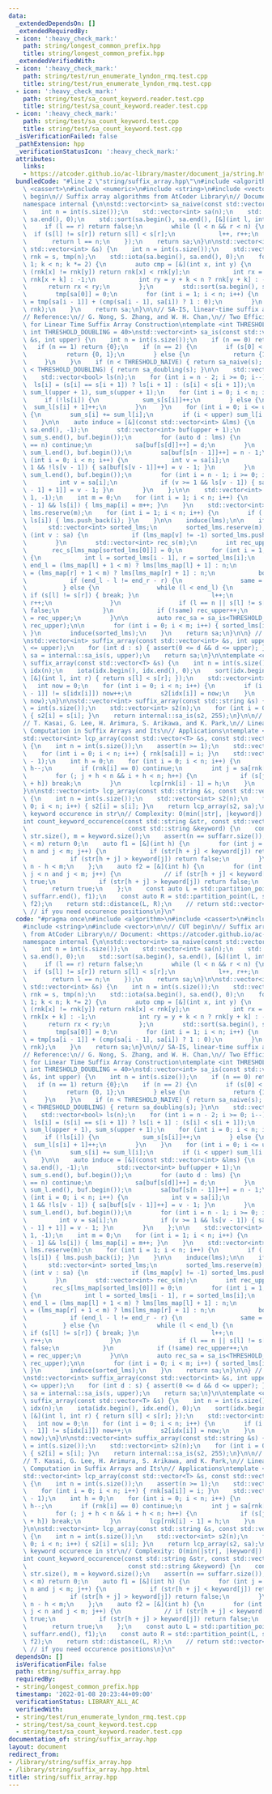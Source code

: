 ```yaml
---
data:
  _extendedDependsOn: []
  _extendedRequiredBy:
  - icon: ':heavy_check_mark:'
    path: string/longest_common_prefix.hpp
    title: string/longest_common_prefix.hpp
  _extendedVerifiedWith:
  - icon: ':heavy_check_mark:'
    path: string/test/run_enumerate_lyndon_rmq.test.cpp
    title: string/test/run_enumerate_lyndon_rmq.test.cpp
  - icon: ':heavy_check_mark:'
    path: string/test/sa_count_keyword.reader.test.cpp
    title: string/test/sa_count_keyword.reader.test.cpp
  - icon: ':heavy_check_mark:'
    path: string/test/sa_count_keyword.test.cpp
    title: string/test/sa_count_keyword.test.cpp
  _isVerificationFailed: false
  _pathExtension: hpp
  _verificationStatusIcon: ':heavy_check_mark:'
  attributes:
    links:
    - https://atcoder.github.io/ac-library/master/document_ja/string.html>
  bundledCode: "#line 2 \"string/suffix_array.hpp\"\n#include <algorithm>\n#include\
    \ <cassert>\n#include <numeric>\n#include <string>\n#include <vector>\n\n// CUT\
    \ begin\n// Suffix array algorithms from AtCoder Library\n// Document: <https://atcoder.github.io/ac-library/master/document_ja/string.html>\n\
    namespace internal {\n\nstd::vector<int> sa_naive(const std::vector<int> &s) {\n\
    \    int n = int(s.size());\n    std::vector<int> sa(n);\n    std::iota(sa.begin(),\
    \ sa.end(), 0);\n    std::sort(sa.begin(), sa.end(), [&](int l, int r) {\n   \
    \     if (l == r) return false;\n        while (l < n && r < n) {\n          \
    \  if (s[l] != s[r]) return s[l] < s[r];\n            l++, r++;\n        }\n \
    \       return l == n;\n    });\n    return sa;\n}\n\nstd::vector<int> sa_doubling(const\
    \ std::vector<int> &s) {\n    int n = int(s.size());\n    std::vector<int> sa(n),\
    \ rnk = s, tmp(n);\n    std::iota(sa.begin(), sa.end(), 0);\n    for (int k =\
    \ 1; k < n; k *= 2) {\n        auto cmp = [&](int x, int y) {\n            if\
    \ (rnk[x] != rnk[y]) return rnk[x] < rnk[y];\n            int rx = x + k < n ?\
    \ rnk[x + k] : -1;\n            int ry = y + k < n ? rnk[y + k] : -1;\n      \
    \      return rx < ry;\n        };\n        std::sort(sa.begin(), sa.end(), cmp);\n\
    \        tmp[sa[0]] = 0;\n        for (int i = 1; i < n; i++) {\n            tmp[sa[i]]\
    \ = tmp[sa[i - 1]] + (cmp(sa[i - 1], sa[i]) ? 1 : 0);\n        }\n        std::swap(tmp,\
    \ rnk);\n    }\n    return sa;\n}\n\n// SA-IS, linear-time suffix array construction\n\
    // Reference:\n// G. Nong, S. Zhang, and W. H. Chan,\n// Two Efficient Algorithms\
    \ for Linear Time Suffix Array Construction\ntemplate <int THRESHOLD_NAIVE = 10,\
    \ int THRESHOLD_DOUBLING = 40>\nstd::vector<int> sa_is(const std::vector<int>\
    \ &s, int upper) {\n    int n = int(s.size());\n    if (n == 0) return {};\n \
    \   if (n == 1) return {0};\n    if (n == 2) {\n        if (s[0] < s[1]) {\n \
    \           return {0, 1};\n        } else {\n            return {1, 0};\n   \
    \     }\n    }\n    if (n < THRESHOLD_NAIVE) { return sa_naive(s); }\n    if (n\
    \ < THRESHOLD_DOUBLING) { return sa_doubling(s); }\n\n    std::vector<int> sa(n);\n\
    \    std::vector<bool> ls(n);\n    for (int i = n - 2; i >= 0; i--) {\n      \
    \  ls[i] = (s[i] == s[i + 1]) ? ls[i + 1] : (s[i] < s[i + 1]);\n    }\n    std::vector<int>\
    \ sum_l(upper + 1), sum_s(upper + 1);\n    for (int i = 0; i < n; i++) {\n   \
    \     if (!ls[i]) {\n            sum_s[s[i]]++;\n        } else {\n          \
    \  sum_l[s[i] + 1]++;\n        }\n    }\n    for (int i = 0; i <= upper; i++)\
    \ {\n        sum_s[i] += sum_l[i];\n        if (i < upper) sum_l[i + 1] += sum_s[i];\n\
    \    }\n\n    auto induce = [&](const std::vector<int> &lms) {\n        std::fill(sa.begin(),\
    \ sa.end(), -1);\n        std::vector<int> buf(upper + 1);\n        std::copy(sum_s.begin(),\
    \ sum_s.end(), buf.begin());\n        for (auto d : lms) {\n            if (d\
    \ == n) continue;\n            sa[buf[s[d]]++] = d;\n        }\n        std::copy(sum_l.begin(),\
    \ sum_l.end(), buf.begin());\n        sa[buf[s[n - 1]]++] = n - 1;\n        for\
    \ (int i = 0; i < n; i++) {\n            int v = sa[i];\n            if (v >=\
    \ 1 && !ls[v - 1]) { sa[buf[s[v - 1]]++] = v - 1; }\n        }\n        std::copy(sum_l.begin(),\
    \ sum_l.end(), buf.begin());\n        for (int i = n - 1; i >= 0; i--) {\n   \
    \         int v = sa[i];\n            if (v >= 1 && ls[v - 1]) { sa[--buf[s[v\
    \ - 1] + 1]] = v - 1; }\n        }\n    };\n\n    std::vector<int> lms_map(n +\
    \ 1, -1);\n    int m = 0;\n    for (int i = 1; i < n; i++) {\n        if (!ls[i\
    \ - 1] && ls[i]) { lms_map[i] = m++; }\n    }\n    std::vector<int> lms;\n   \
    \ lms.reserve(m);\n    for (int i = 1; i < n; i++) {\n        if (!ls[i - 1] &&\
    \ ls[i]) { lms.push_back(i); }\n    }\n\n    induce(lms);\n\n    if (m) {\n  \
    \      std::vector<int> sorted_lms;\n        sorted_lms.reserve(m);\n        for\
    \ (int v : sa) {\n            if (lms_map[v] != -1) sorted_lms.push_back(v);\n\
    \        }\n        std::vector<int> rec_s(m);\n        int rec_upper = 0;\n \
    \       rec_s[lms_map[sorted_lms[0]]] = 0;\n        for (int i = 1; i < m; i++)\
    \ {\n            int l = sorted_lms[i - 1], r = sorted_lms[i];\n            int\
    \ end_l = (lms_map[l] + 1 < m) ? lms[lms_map[l] + 1] : n;\n            int end_r\
    \ = (lms_map[r] + 1 < m) ? lms[lms_map[r] + 1] : n;\n            bool same = true;\n\
    \            if (end_l - l != end_r - r) {\n                same = false;\n  \
    \          } else {\n                while (l < end_l) {\n                   \
    \ if (s[l] != s[r]) { break; }\n                    l++;\n                   \
    \ r++;\n                }\n                if (l == n || s[l] != s[r]) same =\
    \ false;\n            }\n            if (!same) rec_upper++;\n            rec_s[lms_map[sorted_lms[i]]]\
    \ = rec_upper;\n        }\n\n        auto rec_sa = sa_is<THRESHOLD_NAIVE, THRESHOLD_DOUBLING>(rec_s,\
    \ rec_upper);\n\n        for (int i = 0; i < m; i++) { sorted_lms[i] = lms[rec_sa[i]];\
    \ }\n        induce(sorted_lms);\n    }\n    return sa;\n}\n\n} // namespace internal\n\
    \nstd::vector<int> suffix_array(const std::vector<int> &s, int upper) {\n    assert(0\
    \ <= upper);\n    for (int d : s) { assert(0 <= d && d <= upper); }\n    auto\
    \ sa = internal::sa_is(s, upper);\n    return sa;\n}\n\ntemplate <class T> std::vector<int>\
    \ suffix_array(const std::vector<T> &s) {\n    int n = int(s.size());\n    std::vector<int>\
    \ idx(n);\n    iota(idx.begin(), idx.end(), 0);\n    sort(idx.begin(), idx.end(),\
    \ [&](int l, int r) { return s[l] < s[r]; });\n    std::vector<int> s2(n);\n \
    \   int now = 0;\n    for (int i = 0; i < n; i++) {\n        if (i && s[idx[i\
    \ - 1]] != s[idx[i]]) now++;\n        s2[idx[i]] = now;\n    }\n    return internal::sa_is(s2,\
    \ now);\n}\n\nstd::vector<int> suffix_array(const std::string &s) {\n    int n\
    \ = int(s.size());\n    std::vector<int> s2(n);\n    for (int i = 0; i < n; i++)\
    \ { s2[i] = s[i]; }\n    return internal::sa_is(s2, 255);\n}\n\n// Reference:\n\
    // T. Kasai, G. Lee, H. Arimura, S. Arikawa, and K. Park,\n// Linear-Time Longest-Common-Prefix\
    \ Computation in Suffix Arrays and Its\n// Applications\ntemplate <class T>\n\
    std::vector<int> lcp_array(const std::vector<T> &s, const std::vector<int> &sa)\
    \ {\n    int n = int(s.size());\n    assert(n >= 1);\n    std::vector<int> rnk(n);\n\
    \    for (int i = 0; i < n; i++) { rnk[sa[i]] = i; }\n    std::vector<int> lcp(n\
    \ - 1);\n    int h = 0;\n    for (int i = 0; i < n; i++) {\n        if (h > 0)\
    \ h--;\n        if (rnk[i] == 0) continue;\n        int j = sa[rnk[i] - 1];\n\
    \        for (; j + h < n && i + h < n; h++) {\n            if (s[j + h] != s[i\
    \ + h]) break;\n        }\n        lcp[rnk[i] - 1] = h;\n    }\n    return lcp;\n\
    }\n\nstd::vector<int> lcp_array(const std::string &s, const std::vector<int> &sa)\
    \ {\n    int n = int(s.size());\n    std::vector<int> s2(n);\n    for (int i =\
    \ 0; i < n; i++) { s2[i] = s[i]; }\n    return lcp_array(s2, sa);\n}\n\n// Count\
    \ keyword occurence in str\n// Complexity: O(min(|str|, |keyword|) * lg |str|)\n\
    int count_keyword_occurence(const std::string &str, const std::vector<int> &suffarr,\n\
    \                            const std::string &keyword) {\n    const int n =\
    \ str.size(), m = keyword.size();\n    assert(n == suffarr.size());\n    if (n\
    \ < m) return 0;\n    auto f1 = [&](int h) {\n        for (int j = 0; h + j <\
    \ n and j < m; j++) {\n            if (str[h + j] < keyword[j]) return true;\n\
    \            if (str[h + j] > keyword[j]) return false;\n        }\n        return\
    \ n - h < m;\n    };\n    auto f2 = [&](int h) {\n        for (int j = 0; h +\
    \ j < n and j < m; j++) {\n            // if (str[h + j] < keyword[j]) return\
    \ true;\n            if (str[h + j] > keyword[j]) return false;\n        }\n \
    \       return true;\n    };\n    const auto L = std::partition_point(suffarr.begin(),\
    \ suffarr.end(), f1);\n    const auto R = std::partition_point(L, suffarr.end(),\
    \ f2);\n    return std::distance(L, R);\n    // return std::vector<int>(L, R);\
    \ // if you need occurence positions\n}\n"
  code: "#pragma once\n#include <algorithm>\n#include <cassert>\n#include <numeric>\n\
    #include <string>\n#include <vector>\n\n// CUT begin\n// Suffix array algorithms\
    \ from AtCoder Library\n// Document: <https://atcoder.github.io/ac-library/master/document_ja/string.html>\n\
    namespace internal {\n\nstd::vector<int> sa_naive(const std::vector<int> &s) {\n\
    \    int n = int(s.size());\n    std::vector<int> sa(n);\n    std::iota(sa.begin(),\
    \ sa.end(), 0);\n    std::sort(sa.begin(), sa.end(), [&](int l, int r) {\n   \
    \     if (l == r) return false;\n        while (l < n && r < n) {\n          \
    \  if (s[l] != s[r]) return s[l] < s[r];\n            l++, r++;\n        }\n \
    \       return l == n;\n    });\n    return sa;\n}\n\nstd::vector<int> sa_doubling(const\
    \ std::vector<int> &s) {\n    int n = int(s.size());\n    std::vector<int> sa(n),\
    \ rnk = s, tmp(n);\n    std::iota(sa.begin(), sa.end(), 0);\n    for (int k =\
    \ 1; k < n; k *= 2) {\n        auto cmp = [&](int x, int y) {\n            if\
    \ (rnk[x] != rnk[y]) return rnk[x] < rnk[y];\n            int rx = x + k < n ?\
    \ rnk[x + k] : -1;\n            int ry = y + k < n ? rnk[y + k] : -1;\n      \
    \      return rx < ry;\n        };\n        std::sort(sa.begin(), sa.end(), cmp);\n\
    \        tmp[sa[0]] = 0;\n        for (int i = 1; i < n; i++) {\n            tmp[sa[i]]\
    \ = tmp[sa[i - 1]] + (cmp(sa[i - 1], sa[i]) ? 1 : 0);\n        }\n        std::swap(tmp,\
    \ rnk);\n    }\n    return sa;\n}\n\n// SA-IS, linear-time suffix array construction\n\
    // Reference:\n// G. Nong, S. Zhang, and W. H. Chan,\n// Two Efficient Algorithms\
    \ for Linear Time Suffix Array Construction\ntemplate <int THRESHOLD_NAIVE = 10,\
    \ int THRESHOLD_DOUBLING = 40>\nstd::vector<int> sa_is(const std::vector<int>\
    \ &s, int upper) {\n    int n = int(s.size());\n    if (n == 0) return {};\n \
    \   if (n == 1) return {0};\n    if (n == 2) {\n        if (s[0] < s[1]) {\n \
    \           return {0, 1};\n        } else {\n            return {1, 0};\n   \
    \     }\n    }\n    if (n < THRESHOLD_NAIVE) { return sa_naive(s); }\n    if (n\
    \ < THRESHOLD_DOUBLING) { return sa_doubling(s); }\n\n    std::vector<int> sa(n);\n\
    \    std::vector<bool> ls(n);\n    for (int i = n - 2; i >= 0; i--) {\n      \
    \  ls[i] = (s[i] == s[i + 1]) ? ls[i + 1] : (s[i] < s[i + 1]);\n    }\n    std::vector<int>\
    \ sum_l(upper + 1), sum_s(upper + 1);\n    for (int i = 0; i < n; i++) {\n   \
    \     if (!ls[i]) {\n            sum_s[s[i]]++;\n        } else {\n          \
    \  sum_l[s[i] + 1]++;\n        }\n    }\n    for (int i = 0; i <= upper; i++)\
    \ {\n        sum_s[i] += sum_l[i];\n        if (i < upper) sum_l[i + 1] += sum_s[i];\n\
    \    }\n\n    auto induce = [&](const std::vector<int> &lms) {\n        std::fill(sa.begin(),\
    \ sa.end(), -1);\n        std::vector<int> buf(upper + 1);\n        std::copy(sum_s.begin(),\
    \ sum_s.end(), buf.begin());\n        for (auto d : lms) {\n            if (d\
    \ == n) continue;\n            sa[buf[s[d]]++] = d;\n        }\n        std::copy(sum_l.begin(),\
    \ sum_l.end(), buf.begin());\n        sa[buf[s[n - 1]]++] = n - 1;\n        for\
    \ (int i = 0; i < n; i++) {\n            int v = sa[i];\n            if (v >=\
    \ 1 && !ls[v - 1]) { sa[buf[s[v - 1]]++] = v - 1; }\n        }\n        std::copy(sum_l.begin(),\
    \ sum_l.end(), buf.begin());\n        for (int i = n - 1; i >= 0; i--) {\n   \
    \         int v = sa[i];\n            if (v >= 1 && ls[v - 1]) { sa[--buf[s[v\
    \ - 1] + 1]] = v - 1; }\n        }\n    };\n\n    std::vector<int> lms_map(n +\
    \ 1, -1);\n    int m = 0;\n    for (int i = 1; i < n; i++) {\n        if (!ls[i\
    \ - 1] && ls[i]) { lms_map[i] = m++; }\n    }\n    std::vector<int> lms;\n   \
    \ lms.reserve(m);\n    for (int i = 1; i < n; i++) {\n        if (!ls[i - 1] &&\
    \ ls[i]) { lms.push_back(i); }\n    }\n\n    induce(lms);\n\n    if (m) {\n  \
    \      std::vector<int> sorted_lms;\n        sorted_lms.reserve(m);\n        for\
    \ (int v : sa) {\n            if (lms_map[v] != -1) sorted_lms.push_back(v);\n\
    \        }\n        std::vector<int> rec_s(m);\n        int rec_upper = 0;\n \
    \       rec_s[lms_map[sorted_lms[0]]] = 0;\n        for (int i = 1; i < m; i++)\
    \ {\n            int l = sorted_lms[i - 1], r = sorted_lms[i];\n            int\
    \ end_l = (lms_map[l] + 1 < m) ? lms[lms_map[l] + 1] : n;\n            int end_r\
    \ = (lms_map[r] + 1 < m) ? lms[lms_map[r] + 1] : n;\n            bool same = true;\n\
    \            if (end_l - l != end_r - r) {\n                same = false;\n  \
    \          } else {\n                while (l < end_l) {\n                   \
    \ if (s[l] != s[r]) { break; }\n                    l++;\n                   \
    \ r++;\n                }\n                if (l == n || s[l] != s[r]) same =\
    \ false;\n            }\n            if (!same) rec_upper++;\n            rec_s[lms_map[sorted_lms[i]]]\
    \ = rec_upper;\n        }\n\n        auto rec_sa = sa_is<THRESHOLD_NAIVE, THRESHOLD_DOUBLING>(rec_s,\
    \ rec_upper);\n\n        for (int i = 0; i < m; i++) { sorted_lms[i] = lms[rec_sa[i]];\
    \ }\n        induce(sorted_lms);\n    }\n    return sa;\n}\n\n} // namespace internal\n\
    \nstd::vector<int> suffix_array(const std::vector<int> &s, int upper) {\n    assert(0\
    \ <= upper);\n    for (int d : s) { assert(0 <= d && d <= upper); }\n    auto\
    \ sa = internal::sa_is(s, upper);\n    return sa;\n}\n\ntemplate <class T> std::vector<int>\
    \ suffix_array(const std::vector<T> &s) {\n    int n = int(s.size());\n    std::vector<int>\
    \ idx(n);\n    iota(idx.begin(), idx.end(), 0);\n    sort(idx.begin(), idx.end(),\
    \ [&](int l, int r) { return s[l] < s[r]; });\n    std::vector<int> s2(n);\n \
    \   int now = 0;\n    for (int i = 0; i < n; i++) {\n        if (i && s[idx[i\
    \ - 1]] != s[idx[i]]) now++;\n        s2[idx[i]] = now;\n    }\n    return internal::sa_is(s2,\
    \ now);\n}\n\nstd::vector<int> suffix_array(const std::string &s) {\n    int n\
    \ = int(s.size());\n    std::vector<int> s2(n);\n    for (int i = 0; i < n; i++)\
    \ { s2[i] = s[i]; }\n    return internal::sa_is(s2, 255);\n}\n\n// Reference:\n\
    // T. Kasai, G. Lee, H. Arimura, S. Arikawa, and K. Park,\n// Linear-Time Longest-Common-Prefix\
    \ Computation in Suffix Arrays and Its\n// Applications\ntemplate <class T>\n\
    std::vector<int> lcp_array(const std::vector<T> &s, const std::vector<int> &sa)\
    \ {\n    int n = int(s.size());\n    assert(n >= 1);\n    std::vector<int> rnk(n);\n\
    \    for (int i = 0; i < n; i++) { rnk[sa[i]] = i; }\n    std::vector<int> lcp(n\
    \ - 1);\n    int h = 0;\n    for (int i = 0; i < n; i++) {\n        if (h > 0)\
    \ h--;\n        if (rnk[i] == 0) continue;\n        int j = sa[rnk[i] - 1];\n\
    \        for (; j + h < n && i + h < n; h++) {\n            if (s[j + h] != s[i\
    \ + h]) break;\n        }\n        lcp[rnk[i] - 1] = h;\n    }\n    return lcp;\n\
    }\n\nstd::vector<int> lcp_array(const std::string &s, const std::vector<int> &sa)\
    \ {\n    int n = int(s.size());\n    std::vector<int> s2(n);\n    for (int i =\
    \ 0; i < n; i++) { s2[i] = s[i]; }\n    return lcp_array(s2, sa);\n}\n\n// Count\
    \ keyword occurence in str\n// Complexity: O(min(|str|, |keyword|) * lg |str|)\n\
    int count_keyword_occurence(const std::string &str, const std::vector<int> &suffarr,\n\
    \                            const std::string &keyword) {\n    const int n =\
    \ str.size(), m = keyword.size();\n    assert(n == suffarr.size());\n    if (n\
    \ < m) return 0;\n    auto f1 = [&](int h) {\n        for (int j = 0; h + j <\
    \ n and j < m; j++) {\n            if (str[h + j] < keyword[j]) return true;\n\
    \            if (str[h + j] > keyword[j]) return false;\n        }\n        return\
    \ n - h < m;\n    };\n    auto f2 = [&](int h) {\n        for (int j = 0; h +\
    \ j < n and j < m; j++) {\n            // if (str[h + j] < keyword[j]) return\
    \ true;\n            if (str[h + j] > keyword[j]) return false;\n        }\n \
    \       return true;\n    };\n    const auto L = std::partition_point(suffarr.begin(),\
    \ suffarr.end(), f1);\n    const auto R = std::partition_point(L, suffarr.end(),\
    \ f2);\n    return std::distance(L, R);\n    // return std::vector<int>(L, R);\
    \ // if you need occurence positions\n}\n"
  dependsOn: []
  isVerificationFile: false
  path: string/suffix_array.hpp
  requiredBy:
  - string/longest_common_prefix.hpp
  timestamp: '2022-01-08 20:23:44+09:00'
  verificationStatus: LIBRARY_ALL_AC
  verifiedWith:
  - string/test/run_enumerate_lyndon_rmq.test.cpp
  - string/test/sa_count_keyword.test.cpp
  - string/test/sa_count_keyword.reader.test.cpp
documentation_of: string/suffix_array.hpp
layout: document
redirect_from:
- /library/string/suffix_array.hpp
- /library/string/suffix_array.hpp.html
title: string/suffix_array.hpp
---
```


